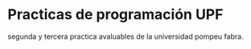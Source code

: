 # Practicas de programación UPF

segunda y tercera practica avaluables de la universidad pompeu fabra.


